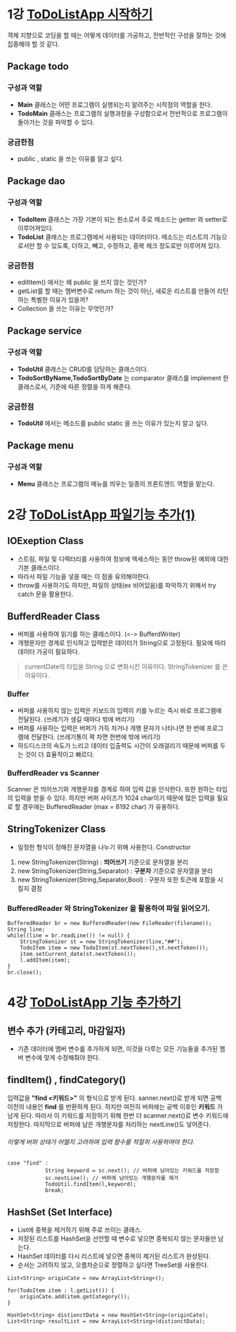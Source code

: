 # 1강 [ToDoListApp 시작하기](https://www.youtube.com/watch?v=alpgDkyjW5s/)

객체 지향으로 코딩을 할 때는 어떻게 데이터를 가공하고, 전반적인 구성을 잘하는 것에 집중해야 할 것 같다. 
## Package todo
### 구성과 역할
- __Main__ 클래스는 어떤 프로그램이 실행되는지 알려주는 시작점의 역할을 한다.
- __TodoMain__ 클래스는 프로그램의 실행과정을 구성함으로서 전반적으로 프로그램이 돌아가는 것을 파악할 수 있다.
### 궁금한점 
- public , static 을 쓰는 이유를 알고 싶다. 
## Package dao 
### 구성과 역할
- __TodoItem__ 클래스는 가장 기본이 되는 원소로서 주로 메소드는 getter 와 setter로 이루어져있다. 
- __TodoList__ 클래스는 프로그램에서 사용되는 데이터이다. 메소드는 리스트의 기능으로서만 할 수 있도록, 더하고, 빼고, 수정하고, 중복 체크 정도로만 이루어져 있다.
### 궁금한점 
- editItem() 에서는 왜 public 을 쓰지 않는 것인가? 
- getList를 할 때는 멤버변수로 return 하는 것이 아닌, 새로운 리스트를 만들어 리턴하는 특별한 이유가 있을까?
- Collection 을 쓰는 이유는 무엇인가? 
## Package service 
### 구성과 역할
- __TodoUtil__ 클래스는 CRUD를 담당하는 클래스이다.
- __TodoSortByName,TodoSortByDate__ 는 comparator 클래스를 implement 한 클래스로서, 기준에 따른 정렬을 하게 해준다.
### 궁금한점 
- __TodoUtil__ 에서는 메소드를 public static 을 쓰는 이유가 있는지 알고 싶다. 
## Package menu
### 구성과 역할
- __Menu__ 클래스는 프로그램의 메뉴를 띄우는 일종의 프론트엔드 역할을 맡는다. 


# 2강 [ToDoListApp 파일기능 추가(1)](https://www.youtube.com/watch?v=hVeF1-WJZJw&list=PLoJdZ7VvEiRM4lw8htJg7qsDoHILpvfLP&index=2)

## IOExeption Class
- 스트림, 파일 및 디렉터리를 사용하여 정보에 액세스하는 동안 throw된 예외에 대한 기본 클래스이다.
- 따라서 파일 기능을 넣을 때는 이 점을 유의해야한다. 
- throw를 사용하기도 하지만, 파일의 상태(ex 비어있음)를 파악하기 위해서  try catch 문을 활용한다. 

## BufferdReader Class 
- 버퍼를 사용하여 읽기를 하는 클래스이다. (<-> BufferdWriter)
- 개행문자만 경계로 인식하고 입력받은 데이터가 String으로 고정된다. 필요에 따라 데이터 가공이 필요하다.
> currentDate의 타입을 String 으로 변화시킨 이유이다. 
> StringTokenizer 를 쓴 이유이다. 
### Buffer
- 버퍼를 사용하지 않는 입력은 키보드의 입력이 키를 누르는 즉시 바로 프로그램에 전달된다. (쓰레기가 생길 때마다 밖에 버리기)
- 버퍼를 사용하는 입력은 버퍼가 가득 차거나 개행 문자가 나타나면 한 번에 프로그램에 전달한다. (쓰레기통이 꽉 차면 한번에 밖에 버리기)
- 하드디스크의 속도가 느리고 데이터 입출력도 시간이 오래걸리기 때문에 버퍼를 두는 것이 더 효율적이고 빠르다. 
### BufferdReader vs Scanner 
Scanner 은 띄어쓰기와 개행문자를 경계로 하여 입력 값을 인식한다. 
또한 원하는 타입의 입력을 받을 수 있다. 
하지만 버퍼 사이즈가 1024 char이기 때문에 많은 입력을 필요로 할 경우에는 BufferedReader (max = 8192 char) 가 유용하다. 

## StringTokenizer Class
- 일정한 형식이 정해진 문자열을 나누기 위해 사용한다. 
Constructor
1. new StringTokenizer(String) : __띄어쓰기__ 기준으로 문자열을 분리
2. new StringTokenizer(String,Separator) : __구분자__ 기준으로 문자열을 분리
3. new StringTokenizer(String,Separator,Bool) : 구분자 또한 토큰에 포함을 시킬지 결정

### BufferedReader 와 StringTokenizer 을 활용하여 파일 읽어오기. 
```
BufferedReader br = new BufferedReader(new FileReader(filename));
String line;
while((line = br.readLine()) != null) {
	StringTokenizer st = new StringTokenizer(line,"##");
	TodoItem item = new TodoItem(st.nextToken(),st.nextToken());
	item.setCurrent_date(st.nextToken());
	l.addItem(item);
}
br.close();
```

# 4강 [ToDoListApp 기능 추가하기](https://www.youtube.com/watch?v=zka3w5dXcQE&list=PLoJdZ7VvEiRM4lw8htJg7qsDoHILpvfLP&index=4)

## 변수 추가 (카테고리, 마감일자)
- 기존 데이터에 멤버 변수를 추가하게 되면, 이것을 다루는 모든 기능들을 추가된 멤버 변수에 맞게 수정해줘야 한다. 

## findItem() , findCategory()
입력값을 __"find <키워드>"__ 의 형식으로 받게 된다. 
sanner.next()로 받게 되면 공백 이전의 내용인 __find__ 를 반환하게 된다. 
하지만 여전히 버퍼에는 공백 이후인 __키워드__ 가 남게 된다. 따라서 이 키워드를 저장하기 위해 한번 더 scanner.next()로 변수 키워드에 저장한다. 마지막으로 버퍼에 남은 개행문자를 처리하는 nextLine()도 넣어준다. 

###### 이렇게 버퍼 상태가 어떨지 고려하며 입력 함수를 적절히 사용하여야 한다. 

```
case "find" :
			String keyword = sc.next(); // 버퍼에 남아있는 키워드를 저장함
			sc.nextLine(); // 버퍼에 남아있는 개행문자를 제거 
			TodoUtil.findItem(l,keyword);
			break;

```

## HashSet (Set Interface)
- List에 중복을 제거하기 위해 주로 쓰이는 클래스. 
- 저장된 리스트를 HashSet을 선언할 때 변수로 넣으면 중복되지 않는 문자들만 남는다. 
- HashSet 데이터를 다시 리스트에 넣으면 중복이 제거된 리스트가 완성된다. 
- 순서는 고려하지 않고, 오름차순으로 정렬하고 싶다면 TreeSet을 사용한다. 

```
List<String> originCate = new ArrayList<String>();

for(TodoItem item : l.getList()) {
	originCate.add(item.getCategory());
}

HashSet<String> distionctData = new HashSet<String>(originCate);
List<String> resultList = new ArrayList<String>(distionctData);

```

